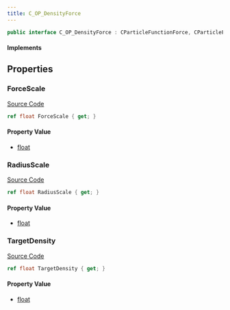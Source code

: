 ```yaml
---
title: C_OP_DensityForce
---
```


```csharp
public interface C_OP_DensityForce : CParticleFunctionForce, CParticleFunction, ISchemaClass<CParticleFunction>, ISchemaClass<CParticleFunctionForce>, ISchemaClass<C_OP_DensityForce>, ISchemaField, ISchemaClass, INativeHandle
```

#### Implements

## Properties

### ForceScale

[Source Code](https://github.com/swiftly-solution/swiftlys2/blob/main/managed/src/SwiftlyS2.Generated/Schemas/Interfaces/C_OP_DensityForce.cs#L19)

```csharp
ref float ForceScale { get; }
```

#### Property Value

- [float](https://learn.microsoft.com/dotnet/api/system.single)

### RadiusScale

[Source Code](https://github.com/swiftly-solution/swiftlys2/blob/main/managed/src/SwiftlyS2.Generated/Schemas/Interfaces/C_OP_DensityForce.cs#L17)

```csharp
ref float RadiusScale { get; }
```

#### Property Value

- [float](https://learn.microsoft.com/dotnet/api/system.single)

### TargetDensity

[Source Code](https://github.com/swiftly-solution/swiftlys2/blob/main/managed/src/SwiftlyS2.Generated/Schemas/Interfaces/C_OP_DensityForce.cs#L21)

```csharp
ref float TargetDensity { get; }
```

#### Property Value

- [float](https://learn.microsoft.com/dotnet/api/system.single)


